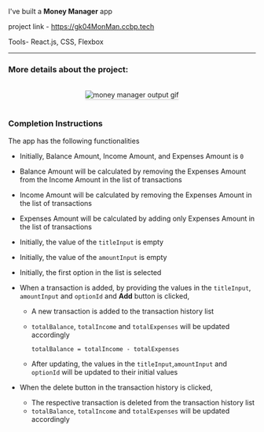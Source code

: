 I've built a **Money Manager** app 

project link - https://gk04MonMan.ccbp.tech

Tools- React.js, CSS, Flexbox

---------------------------------------------------------------------------------------------------------

### More details about the project:

<br/>
<div style="text-align: center;">
    <img src="https://assets.ccbp.in/frontend/content/react-js/money-manager-output.gif" alt="money manager output gif" style="max-width:70%;box-shadow:0 2.8px 2.2px rgba(0, 0, 0, 0.12)">
</div>
<br/>

### Completion Instructions



The app has the following functionalities

- Initially, Balance Amount, Income Amount, and Expenses Amount is `0`
- Balance Amount will be calculated by removing the Expenses Amount from the Income Amount in the list of transactions
- Income Amount will be calculated by removing the Expenses Amount in the list of transactions
- Expenses Amount will be calculated by adding only Expenses Amount in the list of transactions
- Initially, the value of the `titleInput` is empty
- Initially, the value of the `amountInput` is empty
- Initially, the first option in the list is selected
- When a transaction is added, by providing the values in the `titleInput`, `amountInput` and `optionId` and **Add** button is clicked,

  - A new transaction is added to the transaction history list
  - `totalBalance`, `totalIncome` and `totalExpenses` will be updated accordingly

    ```
    totalBalance = totalIncome - totalExpenses
    ```

  - After updating, the values in the `titleInput`,`amountInput` and `optionId` will be updated to their initial values

- When the delete button in the transaction history is clicked,
  - The respective transaction is deleted from the transaction history list
  - `totalBalance`, `totalIncome` and `totalExpenses` will be updated accordingly









